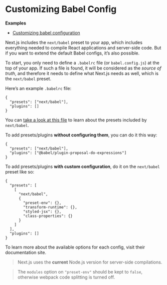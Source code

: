 Customizing Babel Config
========================

**Examples**

-   [Customizing babel configuration](https://github.com/vercel/next.js/tree/canary/examples/with-custom-babel-config)

Next.js includes the `next/babel` preset to your app, which includes everything needed to compile React applications and server-side code. But if you want to extend the default Babel configs, it’s also possible.

To start, you only need to define a `.babelrc` file (or `babel.config.js`) at the top of your app. If such a file is found, it will be considered as the *source of truth*, and therefore it needs to define what Next.js needs as well, which is the `next/babel` preset.

Here’s an example `.babelrc` file:

    {
      "presets": ["next/babel"],
      "plugins": []
    }

You can [take a look at this file](https://github.com/vercel/next.js/blob/canary/packages/next/build/babel/preset.ts) to learn about the presets included by `next/babel`.

To add presets/plugins **without configuring them**, you can do it this way:

    {
      "presets": ["next/babel"],
      "plugins": ["@babel/plugin-proposal-do-expressions"]
    }

To add presets/plugins **with custom configuration**, do it on the `next/babel` preset like so:

    {
      "presets": [
        [
          "next/babel",
          {
            "preset-env": {},
            "transform-runtime": {},
            "styled-jsx": {},
            "class-properties": {}
          }
        ]
      ],
      "plugins": []
    }

To learn more about the available options for each config, visit their documentation site.

> Next.js uses the **current** Node.js version for server-side compilations.

> The `modules` option on `"preset-env"` should be kept to `false`, otherwise webpack code splitting is turned off.
